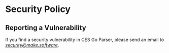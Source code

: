 # Security Policy

## Reporting a Vulnerability

If you find a security vulnerability in CES Go Parser, please send an email to *security@make.software*.

